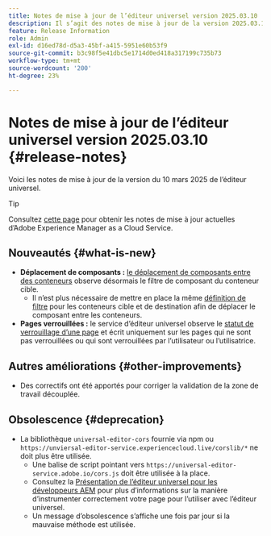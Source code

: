 ```yaml
---
title: Notes de mise à jour de l’éditeur universel version 2025.03.10
description: Il s’agit des notes de mise à jour de la version 2025.03.10 de l’éditeur universel.
feature: Release Information
role: Admin
exl-id: d16ed78d-d5a3-45bf-a415-5951e60b53f9
source-git-commit: b3c98f5e41dbc5e1714d0ed418a317199c735b73
workflow-type: tm+mt
source-wordcount: '200'
ht-degree: 23%

---
```



# Notes de mise à jour de l’éditeur universel version 2025.03.10 {#release-notes}

Voici les notes de mise à jour de la version du 10 mars 2025 de l’éditeur universel.

>[!TIP]
>
>Consultez [cette page](/help/release-notes/release-notes-cloud/release-notes-current.md) pour obtenir les notes de mise à jour actuelles d’Adobe Experience Manager as a Cloud Service.

## Nouveautés {#what-is-new}

* **Déplacement de composants :** [le déplacement de composants entre des conteneurs](/help/sites-cloud/authoring/universal-editor/authoring.md#reordering-components) observe désormais le filtre de composant du conteneur cible.
   * Il n’est plus nécessaire de mettre en place la même [définition de filtre](/help/implementing/universal-editor/filtering.md) pour les conteneurs cible et de destination afin de déplacer le composant entre les conteneurs.
* **Pages verrouillées :** le service d’éditeur universel observe le [statut de verrouillage d’une page](/help/sites-cloud/authoring/sites-console/managing-pages.md#locking-a-page) et écrit uniquement sur les pages qui ne sont pas verrouillées ou qui sont verrouillées par l’utilisateur ou l’utilisatrice.

## Autres améliorations {#other-improvements}

* Des correctifs ont été apportés pour corriger la validation de la zone de travail découplée.

## Obsolescence {#deprecation}

* La bibliothèque `universal-editor-cors` fournie via npm ou `https://unviersal-editor-service.experiencecloud.live/corslib/*` ne doit plus être utilisée.
   * Une balise de script pointant vers `https://universal-editor-service.adobe.io/cors.js` doit être utilisée à la place.
   * Consultez la [Présentation de l’éditeur universel pour les développeurs AEM](/help/implementing/universal-editor/developer-overview.md) pour plus d’informations sur la manière d’instrumenter correctement votre page pour l’utiliser avec l’éditeur universel.
   * Un message d’obsolescence s’affiche une fois par jour si la mauvaise méthode est utilisée.
